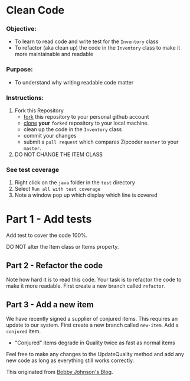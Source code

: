 # Clean Code

### **Objective:**
* To learn to read code and write test for the `Inventory` class
* To refactor (aka clean up) the code in the `Inventory` class to make it more maintainable and readable

### **Purpose:**
* To understand why writing readable code matter

### **Instructions:**

1. Fork this Repository
    * [fork](https://help.github.com/articles/fork-a-repo/) this repository to your personal github account
    * [clone](https://help.github.com/articles/cloning-a-repository/) **your** `forked` repository to your local machine.
    * clean up the code in the `Inventory` class
    * commit your changes
    * submit a `pull request` which compares Zipcoder `master` to your `master`.
3. DO NOT CHANGE THE ITEM CLASS

### See test coverage
1. Right click on the `java` folder in the `test` directory
2. Select `Run all with test coverage`
3. Note a window pop up which display which line is covered

# Part 1 - Add tests
Add test to cover the code 100%.

DO NOT alter the Item class or Items property.

## Part 2 - Refactor the code

Note how hard it is to read this code. Your task is to refactor the code to make it more readable. First create a new branch called `refactor`.



## Part 3 - Add a new item

We have recently signed a supplier of conjured items. This requires an update to our system. First create a new branch called `new-item`. Add a `conjured` item.

- "Conjured" items degrade in Quality twice as fast as normal items

Feel free to make any changes to the UpdateQuality method and add any
new code as long as everything still works correctly.


This originated from [Bobby Johnson's Blog](https://iamnotmyself.com/2011/02/13/refactor-this-the-gilded-rose-kata/).

